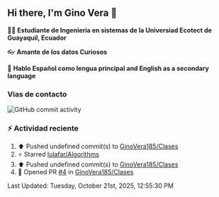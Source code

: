 ## Hi there, I'm Gino Vera 👋

:student: **Estudiante de Ingenieria en sistemas de la Universiad Ecotect de Guayaquil, Ecuador**

:eyeglasses: **Amante de los datos Curiosos**

:book: **Hablo Español como lengua principal and English as a secondary language**

### Vias de contacto

![GitHub commit activity](https://img.shields.io/github/commit-activity/m/GinoVera185/GinoVera185)

### :zap: Actividad reciente
<!--RECENT_ACTIVITY:start-->
1. ⬆️ Pushed undefined commit(s) to [GinoVera185/Clases](https://github.com/GinoVera185/Clases)<br>
2. ⭐ Starred [lulafar/Algorithms](https://github.com/lulafar/Algorithms)<br>
3. ⬆️ Pushed undefined commit(s) to [GinoVera185/Clases](https://github.com/GinoVera185/Clases)<br>
4. 💪 Opened PR [#4](undefined) in [GinoVera185/Clases](https://github.com/GinoVera185/Clases)<br>
<!--RECENT_ACTIVITY:end-->
<!--RECENT_ACTIVITY:last_update-->
Last Updated: Tuesday, October 21st, 2025, 12:55:30 PM
<!--RECENT_ACTIVITY:last_update_end-->
